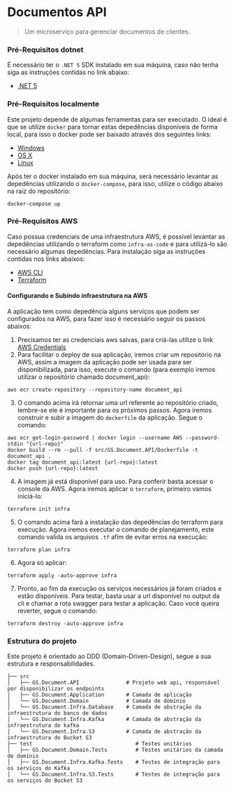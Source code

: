 # Documentos API

> Um microserviço para gerenciar documentos de clientes.

### Pré-Requisitos dotnet

É necessário ter o `.NET 5` SDK instalado em sua máquina, caso não tenha siga as instruções contidas no link abaixo:

* [.NET 5](https://dotnet.microsoft.com/download/dotnet/5.0)

### Pré-Requisitos localmente

Este projeto depende de algumas ferramentas para ser executado. O ideal é que se utilize `docker` para tornar estas depedências disponíveis de forma local, para isso o docker pode ser baixado através dos seguintes links: 

* [Windows](https://docs.docker.com/windows/started)
* [OS X](https://docs.docker.com/mac/started/)
* [Linux](https://docs.docker.com/linux/started/)

Após ter o docker instalado em sua máquina, será necessário levantar as depedências utilizando o `docker-compose`, para isso, utilize o código abaixo na raiz do repositório:

```shell
docker-compose up
```
### Pré-Requisitos AWS

Caso possua credenciais de uma infraestrutura AWS, é possível levantar as depedências utilizando o terraform como `infra-as-code` e para utilizá-lo são necessário algumas depedências. Para instalação siga as instruções contidas nos links abaixos:

* [AWS CLI](https://aws.amazon.com/cli/)
* [Terraform](https://www.terraform.io/downloads.html)

#### Configurando e Subindo infraestrutura na AWS

A aplicação tem como depedência alguns serviços que podem ser configurados na AWS, para fazer isso é necessário seguir os passos abaixos:

1. Precisamos ter as credenciais aws salvas, para criá-las utilize o link [AWS Credentials](https://aws.amazon.com/free/?trk=ps_a134p000003yHrnAAE&trkCampaign=acq_paid_search_brand&sc_channel=PS&sc_campaign=acquisition_MY&sc_publisher=Google&sc_category=Core&sc_country=MY&sc_geo=APAC&sc_outcome=acq&sc_detail=%2Baws%20%2Baccount&sc_content=Account_bmm&sc_segment=444351555789&sc_medium=ACQ-P|PS-GO|Brand|Desktop|SU|AWS|Core|MY|EN|Text&s_kwcid=AL!4422!3!444351555789!b!!g!!%2Baws%20%2Baccount&ef_id=Cj0KCQiAnb79BRDgARIsAOVbhRpTdbVEw6q2GhWhOsQS-AfLEUC04_VYhKfpHa28oKyBwdQf1J7fn2saAu1hEALw_wcB:G:s&s_kwcid=AL!4422!3!444351555789!b!!g!!%2Baws%20%2Baccount&all-free-tier.sort-by=item.additionalFields.SortRank&all-free-tier.sort-order=asc)
2. Para facilitar o deploy de sua aplicação, iremos criar um repositório na AWS, assim a imagem da aplicação pode ser usada para ser disponibilizada, para isso, execute o comando (para exemplo iremos utilizar o repositório chamado document_api):
```shell
aws ecr create-repository --repository-name document_api
```
3. O comando acima irá retornar uma url referente ao repositório criado, lembre-se ele é importante para os próximos passos. Agora iremos construir e subir a imagem do `dockerfile` da aplicação. Segue o comando:
```shell
aws ecr get-login-password | docker login --username AWS --password-stdin "{url-repo}"
docker build --rm --pull -f src/GS.Document.API/Dockerfile -t document_api .
docker tag document_api:latest {url-repo}:latest
docker push {url-repo}:latest
```
4. A imagem já está disponível para uso. Para conferir basta acessar o console da AWS. Agora iremos aplicar o `terraform`, primeiro vamos iniciá-lo:
```shell
terraform init infra
```
5. O comando acima fará a instalação das depedências do terraform para execução. Agora iremos executar o comando de planejamento, este comando valida os arquivos `.tf` afim de evitar erros na execução:
```shell
terraform plan infra
```
6. Agora só aplicar:
```shell
terraform apply -auto-approve infra
```
7. Pronto, ao fim da execução os serviços necessários já foram criados e estão disponíveis. Para testar, basta usar a url disponível no output da cli e chamar a rota swagger para testar a aplicação. Caso você queira reverter, segue o comando:
```shell
terraform destroy -auto-approve infra
```
### Estrutura do projeto

Este projeto é orientado ao DDD (Domain-Driven-Design), segue a sua estrutura e responsabilidades.

    ├── src                    
    │   ├── GS.Document.API               # Projeto web api, responsável por disponibilizar os endpoints
    │   ├── GS.Document.Application       # Camada de aplicação
    │   └── GS.Document.Domain            # Camada de domínio
    │   └── GS.Document.Infra.Database    # Camada de abstração da infraestrutura do banco de dados
    │   └── GS.Document.Infra.Kafka       # Camada de abstração da infraestrutura do kafka
    │   └── GS.Document.Infra.S3          # Camada de abstração da infraestrutura do Bucket S3
    ├── test                                 # Testes unitários
    │   ├── GS.Document.Domain.Tests         # Testes unitários da camada de domínio
    │   ├── GS.Document.Infra.Kafka.Tests    # Testes de integração para os serviços do Kafka
    │   └── GS.Document.Infra.S3.Tests       # Testes de integração para os serviços do Bucket S3




